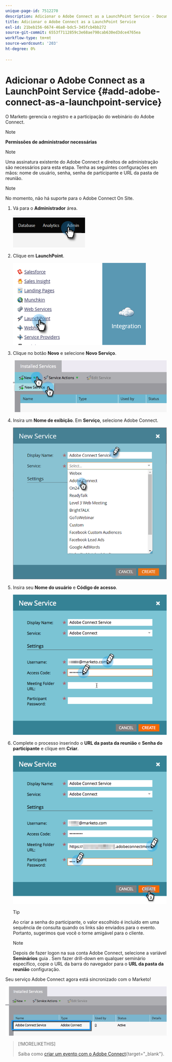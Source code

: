 ```yaml
---
unique-page-id: 7512270
description: Adicionar o Adobe Connect as a LaunchPoint Service - Documentos da Marketo - Documentação do produto
title: Adicionar o Adobe Connect as a LaunchPoint Service
exl-id: 21beb156-6674-46a8-bdc5-345fcb4bb272
source-git-commit: 6553f7112859c3e68ae798cab630ed3dce4765ea
workflow-type: tm+mt
source-wordcount: '203'
ht-degree: 0%

---
```


# Adicionar o Adobe Connect as a LaunchPoint Service {#add-adobe-connect-as-a-launchpoint-service}

O Marketo gerencia o registro e a participação do webinário do Adobe Connect.

>[!NOTE]
>
>**Permissões de administrador necessárias**

>[!NOTE]
>
>Uma assinatura existente do Adobe Connect e direitos de administração são necessários para esta etapa. Tenha as seguintes configurações em mãos: nome de usuário, senha, senha de participante e URL da pasta de reunião.

>[!NOTE]
>
>No momento, não há suporte para o Adobe Connect On Site.

1. Vá para o **Administrador** área.

   ![](assets/add-adobe-connect-as-a-launchpoint-service-1.png)

1. Clique em **LaunchPoint**.

   ![](assets/add-adobe-connect-as-a-launchpoint-service-2.png)

1. Clique no botão **Novo** e selecione **Novo Serviço**.

   ![](assets/add-adobe-connect-as-a-launchpoint-service-3.png)

1. Insira um **Nome de exibição**. Em **Serviço**, selecione Adobe Connect.

   ![](assets/add-adobe-connect-as-a-launchpoint-service-4.png)

1. Insira seu **Nome do usuário** e **Código de acesso**.

   ![](assets/add-adobe-connect-as-a-launchpoint-service-5.png)

1. Complete o processo inserindo o **URL da pasta da reunião** e **Senha do participante** e clique em **Criar**.

   ![](assets/add-adobe-connect-as-a-launchpoint-service-6.png)

   >[!TIP]
   >
   >Ao criar a senha do participante, o valor escolhido é incluído em uma sequência de consulta quando os links são enviados para o evento. Portanto, sugerimos que você o torne amigável para o cliente.

   >[!NOTE]
   >
   >Depois de fazer logon na sua conta Adobe Connect, selecione a variável **Seminários** guia . Sem fazer drill-down em qualquer seminário específico, copie o URL da barra do navegador para o **URL da pasta da reunião** configuração.

Seu serviço Adobe Connect agora está sincronizado com o Marketo!

![](assets/add-adobe-connect-as-a-launchpoint-service-7.png)

>[!MORELIKETHIS]
>
>Saiba como [criar um evento com o Adobe Connect](/help/marketo/product-docs/demand-generation/events/create-an-event/create-an-event-with-adobe-connect.md){target=&quot;_blank&quot;}.
